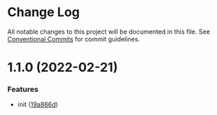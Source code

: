 # Change Log

All notable changes to this project will be documented in this file.
See [Conventional Commits](https://conventionalcommits.org) for commit guidelines.

# 1.1.0 (2022-02-21)


### Features

* init ([19a866d](https://github.com/cutefcc/fcc-libs/commit/19a866dae8bd19b7362754f464d9687e46078be0))
